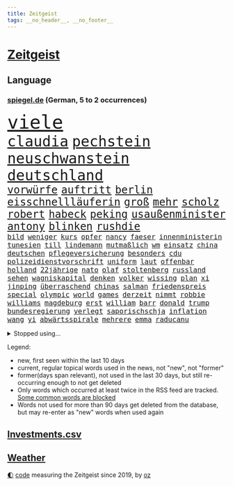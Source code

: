 ```yaml
---
title: Zeitgeist
tags: __no_header__, __no_footer__
---
```


# [Zeitgeist](https://oliz.io/zeitgeist/)

## Language

<h3><a href="https://www.spiegel.de" target="_blank">spiegel.de</a> (German, 5 to 2 occurrences)</h3>
<p style="font-family:monospace">
<span style="font-size:32pt"><a href="news_links.html#viele" class="current">viele</a></span>
<br>
<span style="font-size:25pt"><a href="news_links.html#claudia" class="current">claudia</a></span>
<span style="font-size:25pt"><a href="news_links.html#pechstein" class="new">pechstein</a></span>
<span style="font-size:25pt"><a href="news_links.html#neuschwanstein" class="new">neuschwanstein</a></span>
<span style="font-size:25pt"><a href="news_links.html#deutschland" class="current">deutschland</a></span>
<br>
<span style="font-size:18pt"><a href="news_links.html#vorwürfe" class="current">vorwürfe</a></span>
<span style="font-size:18pt"><a href="news_links.html#auftritt" class="current">auftritt</a></span>
<span style="font-size:18pt"><a href="news_links.html#berlin" class="current">berlin</a></span>
<span style="font-size:18pt"><a href="news_links.html#eisschnellläuferin" class="new">eisschnellläuferin</a></span>
<span style="font-size:18pt"><a href="news_links.html#groß" class="current">groß</a></span>
<span style="font-size:18pt"><a href="news_links.html#mehr" class="current">mehr</a></span>
<span style="font-size:18pt"><a href="news_links.html#scholz" class="current">scholz</a></span>
<span style="font-size:18pt"><a href="news_links.html#robert" class="current">robert</a></span>
<span style="font-size:18pt"><a href="news_links.html#habeck" class="current">habeck</a></span>
<span style="font-size:18pt"><a href="news_links.html#peking" class="current">peking</a></span>
<span style="font-size:18pt"><a href="news_links.html#usaußenminister" class="current">usaußenminister</a></span>
<span style="font-size:18pt"><a href="news_links.html#antony" class="current">antony</a></span>
<span style="font-size:18pt"><a href="news_links.html#blinken" class="current">blinken</a></span>
<span style="font-size:18pt"><a href="news_links.html#rushdie" class="current">rushdie</a></span>
<br>
<span style="font-size:12pt"><a href="news_links.html#bild" class="current">bild</a></span>
<span style="font-size:12pt"><a href="news_links.html#weniger" class="current">weniger</a></span>
<span style="font-size:12pt"><a href="news_links.html#kurs" class="current">kurs</a></span>
<span style="font-size:12pt"><a href="news_links.html#opfer" class="current">opfer</a></span>
<span style="font-size:12pt"><a href="news_links.html#nancy" class="current">nancy</a></span>
<span style="font-size:12pt"><a href="news_links.html#faeser" class="current">faeser</a></span>
<span style="font-size:12pt"><a href="news_links.html#innenministerin" class="current">innenministerin</a></span>
<span style="font-size:12pt"><a href="news_links.html#tunesien" class="current">tunesien</a></span>
<span style="font-size:12pt"><a href="news_links.html#till" class="current">till</a></span>
<span style="font-size:12pt"><a href="news_links.html#lindemann" class="current">lindemann</a></span>
<span style="font-size:12pt"><a href="news_links.html#mutmaßlich" class="current">mutmaßlich</a></span>
<span style="font-size:12pt"><a href="news_links.html#wm" class="current">wm</a></span>
<span style="font-size:12pt"><a href="news_links.html#einsatz" class="current">einsatz</a></span>
<span style="font-size:12pt"><a href="news_links.html#china" class="current">china</a></span>
<span style="font-size:12pt"><a href="news_links.html#deutschen" class="current">deutschen</a></span>
<span style="font-size:12pt"><a href="news_links.html#pflegeversicherung" class="current">pflegeversicherung</a></span>
<span style="font-size:12pt"><a href="news_links.html#besonders" class="current">besonders</a></span>
<span style="font-size:12pt"><a href="news_links.html#cdu" class="current">cdu</a></span>
<span style="font-size:12pt"><a href="news_links.html#polizeidienstvorschrift" class="new">polizeidienstvorschrift</a></span>
<span style="font-size:12pt"><a href="news_links.html#uniform" class="current">uniform</a></span>
<span style="font-size:12pt"><a href="news_links.html#laut" class="current">laut</a></span>
<span style="font-size:12pt"><a href="news_links.html#offenbar" class="current">offenbar</a></span>
<span style="font-size:12pt"><a href="news_links.html#holland" class="current">holland</a></span>
<span style="font-size:12pt"><a href="news_links.html#22jährige" class="new">22jährige</a></span>
<span style="font-size:12pt"><a href="news_links.html#nato" class="current">nato</a></span>
<span style="font-size:12pt"><a href="news_links.html#olaf" class="current">olaf</a></span>
<span style="font-size:12pt"><a href="news_links.html#stoltenberg" class="current">stoltenberg</a></span>
<span style="font-size:12pt"><a href="news_links.html#russland" class="current">russland</a></span>
<span style="font-size:12pt"><a href="news_links.html#sehen" class="current">sehen</a></span>
<span style="font-size:12pt"><a href="news_links.html#wagniskapital" class="new">wagniskapital</a></span>
<span style="font-size:12pt"><a href="news_links.html#denken" class="current">denken</a></span>
<span style="font-size:12pt"><a href="news_links.html#volker" class="current">volker</a></span>
<span style="font-size:12pt"><a href="news_links.html#wissing" class="current">wissing</a></span>
<span style="font-size:12pt"><a href="news_links.html#plan" class="current">plan</a></span>
<span style="font-size:12pt"><a href="news_links.html#xi" class="current">xi</a></span>
<span style="font-size:12pt"><a href="news_links.html#jinping" class="current">jinping</a></span>
<span style="font-size:12pt"><a href="news_links.html#überraschend" class="current">überraschend</a></span>
<span style="font-size:12pt"><a href="news_links.html#chinas" class="current">chinas</a></span>
<span style="font-size:12pt"><a href="news_links.html#salman" class="current">salman</a></span>
<span style="font-size:12pt"><a href="news_links.html#friedenspreis" class="new">friedenspreis</a></span>
<span style="font-size:12pt"><a href="news_links.html#special" class="current">special</a></span>
<span style="font-size:12pt"><a href="news_links.html#olympic" class="new">olympic</a></span>
<span style="font-size:12pt"><a href="news_links.html#world" class="current">world</a></span>
<span style="font-size:12pt"><a href="news_links.html#games" class="current">games</a></span>
<span style="font-size:12pt"><a href="news_links.html#derzeit" class="current">derzeit</a></span>
<span style="font-size:12pt"><a href="news_links.html#nimmt" class="current">nimmt</a></span>
<span style="font-size:12pt"><a href="news_links.html#robbie" class="current">robbie</a></span>
<span style="font-size:12pt"><a href="news_links.html#williams" class="current">williams</a></span>
<span style="font-size:12pt"><a href="news_links.html#magdeburg" class="current">magdeburg</a></span>
<span style="font-size:12pt"><a href="news_links.html#erst" class="current">erst</a></span>
<span style="font-size:12pt"><a href="news_links.html#william" class="current">william</a></span>
<span style="font-size:12pt"><a href="news_links.html#barr" class="new">barr</a></span>
<span style="font-size:12pt"><a href="news_links.html#donald" class="current">donald</a></span>
<span style="font-size:12pt"><a href="news_links.html#trump" class="current">trump</a></span>
<span style="font-size:12pt"><a href="news_links.html#bundesregierung" class="current">bundesregierung</a></span>
<span style="font-size:12pt"><a href="news_links.html#verlegt" class="current">verlegt</a></span>
<span style="font-size:12pt"><a href="news_links.html#saporischschja" class="current">saporischschja</a></span>
<span style="font-size:12pt"><a href="news_links.html#inflation" class="current">inflation</a></span>
<span style="font-size:12pt"><a href="news_links.html#wang" class="current">wang</a></span>
<span style="font-size:12pt"><a href="news_links.html#yi" class="current">yi</a></span>
<span style="font-size:12pt"><a href="news_links.html#abwärtsspirale" class="new">abwärtsspirale</a></span>
<span style="font-size:12pt"><a href="news_links.html#mehrere" class="current">mehrere</a></span>
<span style="font-size:12pt"><a href="news_links.html#emma" class="new">emma</a></span>
<span style="font-size:12pt"><a href="news_links.html#raducanu" class="new">raducanu</a></span>
</p>
<details>
<summary>Stopped using...</summary>
<p class="former" style="font-size:12pt">
bayer(971) leverkusen(971) besorgt(970) ruf(970) stecken(970) verfolgen(970) worauf(970) öffentlichen(970) investieren(969) myanmar(969) gefasst(968) reich(968) abstimmung(967) bewerber(967) ehefrau(967) geschrieben(967) heftig(967) obama(967) umfeld(967) ließen(966) schrieb(966) senat(966) 2016(965) beamte(965) florian(965) illegalen(965) nigeria(965) angeklagter(964) debüt(964) einstigen(964) empörung(964) gehalten(964) regel(964) verlängerung(964) arbeitete(963) keller(963) ausgeschlossen(962) bedeuten(962) beispielen(962) besonderen(962) bestellt(962) blockieren(962) co₂(962) finanziell(962) fleisch(962) geduld(962) geliefert(962) kolumnist(962) kraftvoll(962) netzwerk(962) positionen(962) preisen(962) einstellen(961) hinweisen(961) klimawandels(961) teilnehmen(961) veranstaltung(961) verluste(961) geschossen(960) öffnen(960) favoriten(959) frust(959) innenministerium(959) persönlich(959) ton(959) argumente(958) bekanntesten(958) härter(958) kollaps(958) meldete(958) schwester(958) super(958) tausenden(958) 10(957) kämpfer(957) tauchen(957) nahen(956) schuss(956) via(956) werke(956) zinsen(956) zählen(956) bekamen(955) fragt(955) gewinner(955) südafrika(955) versprochen(955) einsetzen(954) entsetzt(954) gefährlicher(954) hotels(954) starker(954) berater(953) bürgermeisterin(953) geschäftsführer(953) halb(953) lügen(953) restaurant(953) schüssen(952) frachter(951) gestoppt(951) präsidentin(951) visier(951) störung(950) sendung(949) belegen(948) tür(947) tiefen(946) außerhalb(945) vieles(945) bäume(944) handel(944) konsum(943) regelung(942) teilnahme(941) begrüßt(940) s(940) vorteile(940) stürzen(937) ausrüstung(936) heutigen(935) rang(933) app(932) solchen(932) unterdessen(931) schaut(927) koalitionspartner(926) elizabeth(920) palästinenser(917) foto(915) normalerweise(914) karlsruhe(913) ungewöhnlichen(911) flog(900) schadensersatz(900) last(895) umbau(865) fuhren(848) estland(840) trinken(839) demnächst(826) politikern(803) blut(783) umständen(759) lehren(724) eröffnung(712) stundenlang(711) arte(704) rereportage(704) drohenden(703) lebensmitteln(701) sichtbar(676) ausgefallen(675) polnischen(673) weibliche(667) konzerns(662) umkämpften(654) sechste(653) gewohnt(640) gemeinschaft(634) staatspräsident(620) tiger(616) beeinflusst(608) anton(607) abtreibung(605) gefeuert(603) harren(603) rwe(599) grünenpolitiker(597) hofreiter(592) stern(592) betrunken(583) erschlagen(581) beliebt(575) härte(572) militärischen(561) ostukraine(560) kürzer(555) zustande(548) entsteht(547) stephen(546) einziger(541) beschossen(539) rasch(535) schütze(535) 87(534) kanzlers(528) borrell(527) oligarchen(526) g7staaten(523) symbol(523) heikel(520) fördern(519) oscar(519) berger(518) lemke(504) steffi(504) ausgeschieden(503) sankt(503) soldat(503) australier(501) wild(499) überwachung(498) einfachen(493) bürgerkrieg(490) krankheiten(490) bestand(488) gastbeitrag(485) melnyk(475) zensur(473) ordnet(469) schülern(467) barack(463) 98(462) gestärkt(458) vermieter(457) fern(456) besetzte(450) charkiw(444) brandenburger(443) empfang(437) monarchie(433) hahn(432) unfällen(431) dilemma(428) klassenzimmer(427) spart(426) wiederaufbau(426) kalt(425) fair(414) zuschauern(413) ufer(408) zugänglich(408) ertrinken(407) lokführer(395) psychiatrie(392) verschwanden(390) verhängnis(389) kinderinterview(387) israelis(384) prinzessin(384) halt(383) zustände(383) syrischen(381) klimakatastrophe(379) andy(377) bedingung(376) fernverkehr(369) cannabis(368) chefs(364) verbrennungsmotor(364) sportlich(363) schwächen(359) yorks(357) identifizieren(355) kaffee(355) sexuell(355) erdrutsche(354) verhaftung(353) veröffentlichen(353) gegenzug(352) sahen(351) verschickt(350) geschäftsmodell(349) einsätze(346) ukrainerusslandkrieg(346) uniper(346) knapper(345) älter(342) vorantreiben(338) nahrung(337) standards(337) verstoßen(336) krebserkrankung(331) gegensteuern(330) 27jährige(326) islamische(325) uneins(324) frist(321) 2040(320) bond(320) solches(318) verleihung(318) chinesen(317) blackout(315) schwede(314) verstanden(314) träume(311) demonstrierenden(307) vertrauliche(307) angespannt(306) heimischen(306) bildband(302) disney(299) technisch(299) 14jährige(298) virginia(298) gründet(297) psychischen(296) wütet(295) 89(294) erlässt(291) begrenzen(289) twitteraccount(289) films(287) vogelgrippe(287) marken(286) oleksij(284) emsland(283) abwehren(281) telekom(281) tobias(280) missverständnis(278) fußballprofis(277) künstlich(277) boni(273) tagelang(273) rutschen(272) schmuck(272) link(271) leitung(268) abschuss(266) erforderlich(266) umweltfreundlich(264) beton(262) kurznachrichtendienst(262) finanzministerium(259) strafrechtliche(259) ndr(257) 42jährige(255) gewaltsam(254) astronauten(252) sensible(252) eingehalten(251) makejew(250) zusage(249) rose(248) bestimmen(247) fliegt(246) szenarien(246) abwahl(244) arroganz(243) staatsmedien(243) scheinbar(242) hauptdarstellerin(241) kurzen(241) abgelegt(240) illegales(240) vergnügen(238) student(236) vizepräsidentin(236) silva(235) ignoriert(234) direktor(233) geschenke(233) streits(228) ausgebremst(227) kocht(224) bahnmitarbeiter(223) betrugsvorwürfe(223) schönheit(222) außenpolitik(221) energiepreisbremse(219) schlachtfeld(219) falschinformationen(218) verankert(218) entladen(217) begehrt(212) uskonzern(212) erfolgsrezept(211) mitarbeiterinnen(211) vodafone(211) einheimische(210) nachrichtenagentur(209) ressort(209) abgesetzt(208) zuschauen(208) beworfen(207) geschmack(205) umstellen(205) misstrauen(203) flugabwehr(201) verunsichert(200) überragt(200) tabu(199) antreibt(198) aufsehenerregenden(198) warnstreiks(198) 500000(197) chinesisches(197) 30jährige(196) jusos(196) böhmermann(195) jüdische(195) ware(195) brisantes(194) grundgesetz(191) räumung(189) umgangs(189) prophezeit(188) siemens(188) diplomatie(187) isolieren(185) inhaftierter(183) migrationspolitik(183) berlinwahl(182) bischöfe(182) sieges(182) sound(182) richterinnen(180) bräuchten(179) iwf(178) abgründe(177) angriffskrieges(177) gegensatz(177) steigern(177) tvsender(177) youtuber(177) bangladesch(176) muster(171) unangenehm(170) getränke(168) jerusalem(168) exportieren(166) wahlrecht(165) wiederholungswahl(165) kohlendioxid(164) lebenszeit(164) lehnten(164) wunderbare(164) angehören(163) befindlichkeiten(163) entsprechendes(163) porträtiert(162) frühjahrsoffensive(160) natürlicher(160) viereinhalb(160) frauenproblem(159) polizeigewalt(159) professionell(159) bass(157) lahmlegen(157) luftraum(157) militärbasis(157) pakistans(157) zuschläge(157) aufgefallen(156) milliardenhilfen(156) umgebracht(156) freunden(155) mail(155) redaktion(155) regenfälle(155) eröffnen(154) mehrjährige(154) milliardenhöhe(154) haushalts(153) hinrichtungen(153) suv(153) straftäter(152) verlässlichen(152) öffentlichkeitswirksam(151) gewölbe(150) importe(150) nachteil(149) europarat(148) großraum(148) gängige(147) meiste(147) perspektive(147) beeindruckt(146) friedensverhandlungen(146) manfred(146) gleichem(145) kandidatin(145) ussängerin(145) c(143) gerückt(143) verspannungen(143) aussieht(142) denkbar(142) ivan(142) michail(142) toney(142) gittern(141) eiltempo(140) halbinsel(140) nichtstun(140) paparazzi(140) geschäftsmann(139) flasche(138) privat(138) gefängnisstrafe(137) wucht(137) bundeswirtschaftsminister(136) gelagert(136) playoffs(136) 66jährige(135) begeistern(135) neutral(135) amüsant(134) ausstellung(134) grundnahrungsmittel(134) herstellers(134) hochhaus(133) junta(133) alfred(132) kopieren(132) memphis(132) umfasst(132) unbezahlbar(132) abheben(131) prognosen(131) freier(129) parteifreund(129) republikanische(129) gastauftritt(127) erhalt(126) homosexueller(126) kyrgios(126) rüstungsindustrie(126) to(125) zurückholen(125) autofahren(124) draisaitl(124) jubelt(124) linda(123) palästinensern(123) streifen(123) griffen(122) schlammlawinen(122) sportwagen(122) vermeintlicher(122) krebsmedikamente(121) anja(120) büßen(120) räume(120) theoretisch(119) titelrennen(119) weimar(119) abkopplung(117) clinton(117) stetig(117) süchtig(117) grundsteuer(116) handwerker(116) renten(116) landesweite(115) unbekannt(115) angemessen(114) state(114) sticht(114) vorwurfs(114) ausfällen(113) verkürzen(113) deutschkolumne(112) filmen(112) geständnis(112) lauf(112) läufer(112) autounfall(111) erinnerungslücken(111) insekten(111) media(111) posiert(111) versteht(111) überzogen(111) 29jährigen(110) boote(110) fernhalten(110) fernseher(110) spiegelredakteurin(110) unfallzahlen(110) etat(109) spezies(109) dragshows(108) usbürger(108) aktive(107) befragten(107) helsinki(107) maßgeblich(107) militäreinsatz(107) sommerspiele(106) weitestgehend(106) eon(105) herzlich(105) marius(104) feministische(103) hochzeiten(103) stillstand(103) sturmgewehren(103) systematische(103) vorausgegangen(102) blamage(101) eukommissionspräsidentin(101) packt(101) leise(99) teures(99) ungelöst(99) h5n1(98) on(98) tanzverbot(98) veganem(98) abrechnung(97) antakya(97) beansprucht(97) erdbebengebiet(97) ferne(97) poker(97) ställen(97) teilerfolg(97) hermann(96) präsidentschaft(96) sächsische(96) verbreitete(96) bahnstreik(95) pilz(95) luftwaffenstützpunkt(94) sogenannter(94) stärkste(94) taktische(94) taxifahrer(93) ehrgeizige(92) joggen(92) spiegelreport(92) verschwörungstheorien(92) 1987(91) darmstadt(91) gladbach(91) grünenspitzenkandidatin(91) koalitionen(91) machbar(91) bewertung(90) buchstaben(90) kommentatoren(90) verschont(90) warriors(90) wehr(90) überfalls(90) übernachten(90) wallace(89) eigner(88) flüchtlingsgipfel(88) spendieren(88) sprachtests(88) tattoo(88) fahrern(87) flutkatastrophe(87) heutzutage(87) krawall(87) nuklearen(87) panzerhersteller(87) rezension(87) supermarktkette(87) auffassungen(86) konzernen(86) standing(86) tesco(86) verstand(86) wänden(86) akzeptiert(85) entweder(85) josep(85) norditalien(85) ohren(85) smiths(85) türkisch(85) eingeladen(84) erhärtet(84) grundschulkinder(84) höhle(84) müde(84) wachsender(84) zustehen(84) beigetragen(83) erringt(83) eskortiert(83) gejagt(83) genervt(83) jessica(83) neuhaus(83) umweltverbände(83) wetterphänomen(83) auszüge(82) eishockeystar(82) gehege(82) haushaltsstreit(82) regelmäßige(82) schulklasse(82) territorium(82) jahrelangen(81) rekonstruieren(81) ruiniert(81) weltreise(81) überforderung(81) 37jähriger(80) anarchie(80) dekret(80) geschlachtet(80) planungssicherheit(80) stehe(80) bundespräsidenten(79) gropp(79) heizungen(79) praktikantin(79) reint(79) stadionverbot(79) trainerin(79) zubereitung(79) aufstellung(78) erhaltenen(78) glitter(78) jüngster(78) sz(78) ausländischer(77) eingegraben(77) geschehen(77) gesteht(77) grafikanalyse(77) henrik(77) jesse(77) marschieren(77) messen(77) progressive(77) rodung(77) stammende(77) unfaire(77) wurf(77) 13000(76) bülter(76) handelte(76) konstruktive(76) sicherheitsberater(76) umgangen(76) army(75) beitragszahler(75) bestände(75) dominieren(75) hightech(75) itunternehmer(75) kassen(75) regisseure(75) stach(75) verstaatlichte(75) eigentlichen(74) karsten(74) kiffen(74) legalisiert(74) mast(74) verirrt(74) zeilen(74) einbauen(73) pascal(73) psychotherapeutin(73) franca(72) methan(72) obrador(72) zerbrechen(72) zocken(72) 2012(71) lagert(71) lord(71) lost(71) mikroben(71) mitgründer(71) nablus(71) pen(71) sterbehilfe(71) unbefristeten(71) bascher(70) erwarteten(70) falschmeldungen(70) grizzlies(70) konsumenten(70) morant(70) nationaler(70) planungen(70) suspendieren(70) impfen(69) klicks(69) naiv(69) platzhirsche(69) rechtspopulistische(69) zweitstärkste(69) alison(68) baugenehmigungen(68) brooks(68) errichten(68) kartellamt(68) taxi(68) beitragszahlern(67) bestehende(67) eidgenossen(67) filmstars(67) handelsketten(67) krachte(67) unprofessionell(67) angriffslustiger(66) aufprall(66) geflüchtet(66) silke(66) torte(66) weser(66) antiken(65) elterngeld(65) pompeji(65) tatwaffe(65) trophäe(65) ältester(65) einzuhalten(64) erkrankungen(64) ostafrikanischen(64) tropischen(64) abkühlung(63) ahnden(63) bildungsökonom(63) damaliger(63) dichtmachen(63) ludger(63) segeljacht(63) therapeuten(63) wößmann(63) 81jähriger(62) bildungspolitik(62) defekt(62) europarats(62) pausieren(62) smartphoneapp(62) 175(61) fantasie(61) gehofft(61) getränk(61) hitlers(61) kraken(61) militanten(61) caspar(60) d(59) einschlagen(59) fußballern(59) helga(59) spdkanzler(59) altersgrenze(58) ergibt(58) gesunkene(58) russe(58) sackte(58) schriftstellervereinigung(58) sportstudio(58) uniklinik(58) begräbt(57) gründung(57) kartenspiele(57) panzerhaubitzen(57) technischer(57) abgelegene(56) bestechlichkeit(56) dauerhafte(56) doha(56) muttertag(56) roher(56) trauen(56) unomenschenrechtsrat(56) westeuropa(56) joint(55) küssen(55) remmo(55) verblüffender(55) chronologie(54) einbau(54) geschlechtsidentität(54) rekordchampion(54) videospiele(54) übergossen(54) alexandra(53) bürgerschaftswahl(53) derzeitige(53) flüchtende(53) provisorischen(53) urban(53) öffentlichrechtliche(53) abgehoben(52) bremerhaven(52) fitnessstudio(52) mesut(52) rückläufig(52) özil(52) aufwachen(51) erfreut(51) exportiert(51) gespannt(51) mercedesbenz(51) schulbehörde(51) turbulente(51) vergütungen(51) bestechung(50) bett(50) gelungenes(50) greenwashing(50) kunstfreiheit(50) luna(50) pushbacks(50) westlicher(50) basteln(49) jake(49) prosieben(49) bundeseigene(48) bädern(48) furious(48) lesern(48) reifen(48) schaefer(48) baker(47) denkpause(47) heißem(47) megawarnstreik(47) militärstützpunkt(47) verpennt(47) vorausgesetzt(47) account(46) ersparen(46) fluch(46) mist(46) boykottiert(45) dfbpräsident(45) klimazielen(44) tötungsdelikt(44) festlegen(43) verwüstungen(43) zweijährigen(43) abwasser(42) drugs(42) gemälde(42) how(42) höherer(42) jacob(42) kohls(42) oberbayern(42) sell(42) türkeiwahlen(42) usjustizministerium(42) jeanne(41) lohnerhöhung(41) schade(41) vertieft(41) weltordnung(41) einsamen(40) filmte(40) känguru(40) militärblogger(40) währungsfonds(40) entlarvt(39) millionär(39) trümmerfeld(39) batteriefabrik(38) gewagten(38) vornehmen(38) ächtung(38) 180(37) 45jährigen(37) aufrüstung(37) kriegt(37) liest(37) rückspiel(37) abschaltung(36) grabstein(36) krankt(36) rudy(36) stabilen(36) anhang(35) ausgeschrieben(35) exkanzler(35) fm4(35) magie(35) olli(35) punktete(35) spruch(35) wertvolle(35) weste(35) anadolu(34) erforscht(34) monica(34) olearius(34) unumkehrbar(34) verzögerte(34) übersät(34) eufirmen(33) herten(33) nutzlos(33) staatsgeheimnisse(33) constantin(32) durften(32) erfindungen(32) superkraft(32) verweigern(32) 92(31) retteten(31) roms(31) sexualität(31) ussender(31) entbunden(30) militärregierung(30) abgeschlossene(29) militärfirma(29) gerichtlich(28) kuchen(28) awdijiwka(27) brett(27) bürgerschaft(27) endspurt(27) muslimische(27) rammte(27) trumpft(27) verwerfungen(27) 8000(26) erhöhte(26) curry(25) diebstahl(25) erkämpft(25) kürzester(25) nachwuchshoffnung(25) verteidigerin(25) zulässig(25) bewahrt(24) läuferin(24) montevideo(24) vierten(24) besetztes(23) edna(23) euaußenbeauftragte(23) exsowjetrepubliken(23) firmenpleiten(23) flutgefahr(23) insolvenzen(23) lukrativen(23) preiskampf(23) soziales(23) altenstadt(22) attraktion(22) eisenbahngewerkschaft(22) ernannte(22) illustrierten(22) regalen(22) rodríguez(22) 74jähriger(21) ansage(21) designierter(21) evenepoel(21) exaudichef(21) exbürgermeister(21) gedeckt(21) minutenlang(21) nazideutschland(21) remco(21) uspolitiker(21) väter(21) xl(21) hoffnungslos(20) kairo(20) projekts(20) spdfraktion(20) trauzeuge(20) call(19) candy(19) crush(19) duty(19) fangwei(19) lee(19) südküste(19) artikeln(18) aufenthalt(18) betreten(18) herzustellen(18) jahrzehntealten(18) lobby(18) mastbruch(18) miese(18) millionenboni(18) raubüberfall(18) schweinefleisch(18) ausgang(17) bremenwahl(17) aufregende(16) abtrünnige(15) bahnunternehmen(15) berchtesgadener(15) denachef(15) eliten(15) iglu(15) leuten(15) lobes(15) omar(15) 53jährige(14) ausrufen(14) camp(14) entziehen(14) massen(14) nötigen(14) taktik(14) weltwetterorganisation(14) wmo(14) audichef(13) endzeitsekte(13) gegenschlag(13) gehungert(13) glückliche(13) godfather(13) güter(13) rollte(13) alkmaar(12) az(12) back(12) bereitwillig(12) asylanträge(11) blume(11) diskutierten(11) edmonton(11) exbotschafter(11) kinschal(11) oilers(11) ungenutzt(11) vice(11)
</p>
</details>
<p>Legend:
<ul>
<li><span class="new">new</span>, first seen within the last 10 days</li>
<li><span class="current">current</span>, regular topical words used in the news, not "new", not "former"</li>
<li><span class="former">former(days span relevant)</span>, not used in the last 30 days, but still re-occurring enough to not get deleted</li>
<li>Only words which occurred at least twice in the RSS feed are tracked. <a href="language/filters.py">Some common words are blocked</a></li>
<li>Words not used for more than 90 days get deleted from the database, but may re-enter as "new" words when used again</li>
</ul>
</p>

## [Investments](investments.html)[.csv](investments.csv)

## [Weather](weather.html)

<footer>
<a href="javascript:toggleTheme()" class="nav">🌓</a>
<a href="https://github.com/ooz/zeitgeist">code</a> measuring the Zeitgeist since 2019, by <a href="https://oliz.io">oz</a>
</footer>
